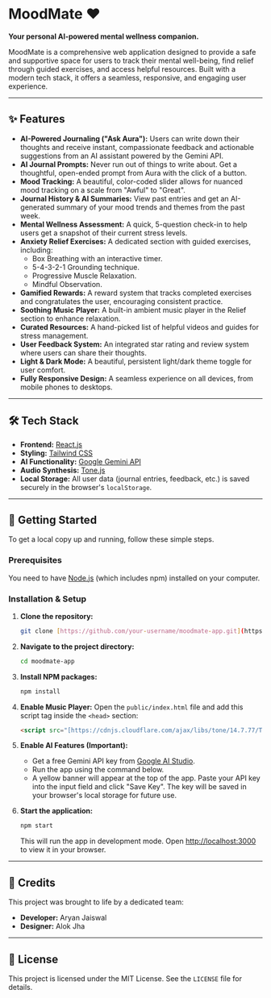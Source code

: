 # MoodMate ❤️

**Your personal AI-powered mental wellness companion.**

MoodMate is a comprehensive web application designed to provide a safe and supportive space for users to track their mental well-being, find relief through guided exercises, and access helpful resources. Built with a modern tech stack, it offers a seamless, responsive, and engaging user experience.

---

## ✨ Features

-   **AI-Powered Journaling ("Ask Aura"):** Users can write down their thoughts and receive instant, compassionate feedback and actionable suggestions from an AI assistant powered by the Gemini API.
-   **AI Journal Prompts:** Never run out of things to write about. Get a thoughtful, open-ended prompt from Aura with the click of a button.
-   **Mood Tracking:** A beautiful, color-coded slider allows for nuanced mood tracking on a scale from "Awful" to "Great".
-   **Journal History & AI Summaries:** View past entries and get an AI-generated summary of your mood trends and themes from the past week.
-   **Mental Wellness Assessment:** A quick, 5-question check-in to help users get a snapshot of their current stress levels.
-   **Anxiety Relief Exercises:** A dedicated section with guided exercises, including:
    -   Box Breathing with an interactive timer.
    -   5-4-3-2-1 Grounding technique.
    -   Progressive Muscle Relaxation.
    -   Mindful Observation.
-   **Gamified Rewards:** A reward system that tracks completed exercises and congratulates the user, encouraging consistent practice.
-   **Soothing Music Player:** A built-in ambient music player in the Relief section to enhance relaxation.
-   **Curated Resources:** A hand-picked list of helpful videos and guides for stress management.
-   **User Feedback System:** An integrated star rating and review system where users can share their thoughts.
-   **Light & Dark Mode:** A beautiful, persistent light/dark theme toggle for user comfort.
-   **Fully Responsive Design:** A seamless experience on all devices, from mobile phones to desktops.

---

## 🛠️ Tech Stack

-   **Frontend:** [React.js](https://reactjs.org/)
-   **Styling:** [Tailwind CSS](https://tailwindcss.com/)
-   **AI Functionality:** [Google Gemini API](https://ai.google.dev/)
-   **Audio Synthesis:** [Tone.js](https://tonejs.github.io/)
-   **Local Storage:** All user data (journal entries, feedback, etc.) is saved securely in the browser's `localStorage`.

---

## 🚀 Getting Started

To get a local copy up and running, follow these simple steps.

### Prerequisites

You need to have [Node.js](https://nodejs.org/en/) (which includes npm) installed on your computer.

### Installation & Setup

1.  **Clone the repository:**
    ```bash
    git clone [https://github.com/your-username/moodmate-app.git](https://github.com/your-username/moodmate-app.git)
    ```
2.  **Navigate to the project directory:**
    ```bash
    cd moodmate-app
    ```
3.  **Install NPM packages:**
    ```bash
    npm install
    ```
4.  **Enable Music Player:**
    Open the `public/index.html` file and add this script tag inside the `<head>` section:
    ```html
    <script src="[https://cdnjs.cloudflare.com/ajax/libs/tone/14.7.77/Tone.js](https://cdnjs.cloudflare.com/ajax/libs/tone/14.7.77/Tone.js)"></script>
    ```
5.  **Enable AI Features (Important):**
    -   Get a free Gemini API key from [Google AI Studio](https://aistudio.google.com/app/apikey).
    -   Run the app using the command below.
    -   A yellow banner will appear at the top of the app. Paste your API key into the input field and click "Save Key". The key will be saved in your browser's local storage for future use.

6.  **Start the application:**
    ```bash
    npm start
    ```
    This will run the app in development mode. Open [http://localhost:3000](http://localhost:3000) to view it in your browser.

---

## 👥 Credits

This project was brought to life by a dedicated team:

-   **Developer:** Aryan Jaiswal
-   **Designer:** Alok Jha

---

## 📄 License

This project is licensed under the MIT License. See the `LICENSE` file for details.
